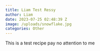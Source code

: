 ```yaml
---
title: Liam Test Ressy
author: Liam
date: 2023-07-25 02:48:39 Z
image: /uploads/snowflake.jpg
categories: Other
---
```


This is a test recipe pay no attention to me